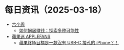﻿# 每日资讯（2025-03-18）

- [六个周](https://blog.liugezhou.online/atom.xml)
  - [如何蜗居赚钱：探索多种可能性](https://blog.liugezhou.online/20250318/)
- [蘋果迷 APPLEFANS](https://applefans.today/feed/)
  - [蘋果終極目標是一款沒有 USB-C 接孔的 iPhone？！](https://applefans.today/2025-03-without-usb-c-ports-iphone/)

